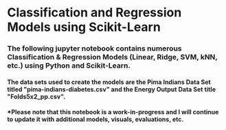 # Classification and Regression Models using Scikit-Learn

### The following jupyter notebook contains numerous Classification & Regression Models (Linear, Ridge, SVM, kNN, etc.) using Python and Scikit-Learn. 

#### The data sets used to create the models are the Pima Indians Data Set titled "pima-indians-diabetes.csv" and the Energy Output Data Set title "Folds5x2_pp.csv".

#### *Please note that this notebook is a work-in-progress and I will continue to update it with additional models, visuals, evaluations, etc.
